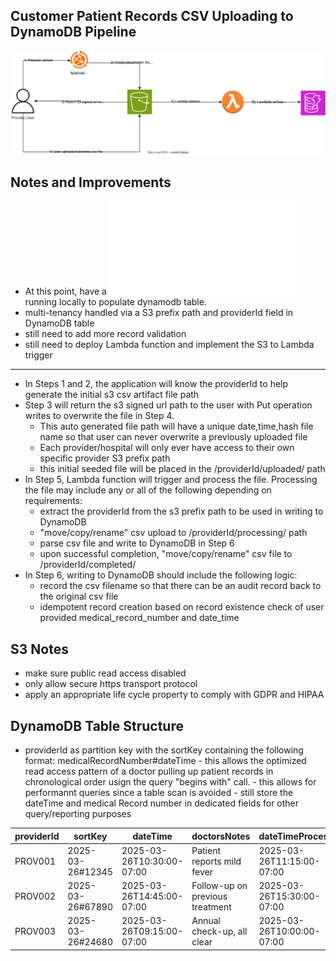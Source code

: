 
## Customer Patient Records CSV Uploading to DynamoDB Pipeline

![s3-upload-lambda](devops-challenge-part1.drawio.svg)

## Notes and Improvements
 - At this point, have a ![Python script](./lambda_function.pylambda_function.py) 
 running locally to populate dynamodb table.
 - multi-tenancy handled via a S3 prefix path and providerId field in DynamoDB 
 table
 - still need to add more record validation
 - still need to deploy Lambda function and implement the S3 to Lambda trigger

---
 - In Steps 1 and 2, the application will know the providerId to help generate the initial s3 csv artifact file path
 - Step 3 will return the s3 signed url path to the user with Put 
 operation writes to overwrite the file in Step 4.
    - This auto generated file path will have a unique date,time,hash file name so that user can never overwrite a previously uploaded file
    - Each provider/hospital will only ever have access to their own specific provider S3 prefix path
    - this initial seeded file will be placed in the /providerId/uploaded/ path
 - In Step 5, Lambda function will trigger and process the file. 
 Processing the file may include any or all of the following depending on requirements:
    - extract the providerId from the s3 prefix path to be used in writing to DynamoDB
    - "move/copy/rename" csv upload to /providerId/processing/ path
    - parse csv file and write to DynamoDB in Step 6
    - upon successful completion, "move/copy/rename" csv file to 
    /providerId/completed/
 - In Step 6, writing to DynamoDB should include the following logic:
    - record the csv filename so that there can be an audit record back to the original csv file 
    - idempotent record creation based on record existence check of user 
    provided medical_record_number and date_time
    

 ## S3 Notes
 - make sure public read access disabled
 - only allow secure https transport protocol
 - apply an appropriate life cycle property to comply with GDPR and HIPAA 
 
 ## DynamoDB Table Structure
- providerId as partition key with the sortKey containing the following 
    format: medicalRecordNumber#dateTime
        - this allows the optimized read access pattern of a doctor pulling up 
        patient records in chronological order usign the query "begins with" call.
        - this allows for performannt queries since a table scan is avoided
        - still store the dateTime and medical Record number in dedicated fields 
        for other query/reporting purposes

| providerId | sortKey | dateTime | doctorsNotes | dateTimeProcessed | csvFile | firstName | lastName | medicalRecordNumber |
|------------|---------|----------|--------------|-------------------|---------|-----------|----------|---------------------|
| PROV001 | 2025-03-26#12345 | 2025-03-26T10:30:00-07:00 | Patient reports mild fever | 2025-03-26T11:15:00-07:00 | records_20250326.csv | John | Doe | MRN123456 |
| PROV002 | 2025-03-26#67890 | 2025-03-26T14:45:00-07:00 | Follow-up on previous treatment | 2025-03-26T15:30:00-07:00 | records_20250326.csv | Jane | Smith | MRN789012 |
| PROV003 | 2025-03-26#24680 | 2025-03-26T09:15:00-07:00 | Annual check-up, all clear | 2025-03-26T10:00:00-07:00 | records_20250326.csv | Bob | Johnson | MRN345678 |



